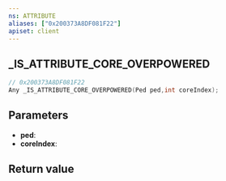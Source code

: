 ```yaml
---
ns: ATTRIBUTE
aliases: ["0x200373A8DF081F22"]
apiset: client
---
```

## _IS_ATTRIBUTE_CORE_OVERPOWERED

```c
// 0x200373A8DF081F22
Any _IS_ATTRIBUTE_CORE_OVERPOWERED(Ped ped,int coreIndex);
```


## Parameters
* **ped**:
* **coreIndex**:

## Return value